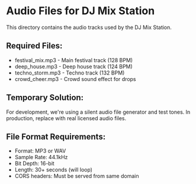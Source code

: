 # Audio Files for DJ Mix Station

This directory contains the audio tracks used by the DJ Mix Station.

## Required Files:
- festival_mix.mp3 - Main festival track (128 BPM)
- deep_house.mp3 - Deep house track (124 BPM) 
- techno_storm.mp3 - Techno track (132 BPM)
- crowd_cheer.mp3 - Crowd sound effect for drops

## Temporary Solution:
For development, we're using a silent audio file generator and test tones.
In production, replace with real licensed audio files.

## File Format Requirements:
- Format: MP3 or WAV
- Sample Rate: 44.1kHz
- Bit Depth: 16-bit
- Length: 30+ seconds (will loop)
- CORS headers: Must be served from same domain